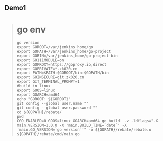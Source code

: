## Demo1

> # go env
>
>     go version
>     export GOROOT=/var/jenkins_home/go
>     export GOPATH=/var/jenkins_home/go-project
>     export GOBIN=/var/jenkins_home/go-project-bin
>     export GO111MODULE=on
>     export GOPROXY=https://goproxy.io,direct
>     export GOPRIVATE=*.zk020.cn
>     export PATH=$PATH:$GOROOT/bin:$GOPATH/bin
>     export GOINSECURE=git.zk020.cn
>     export GIT_TERMINAL_PROMPT=1
>     #build in linux
>     export GOOS=linux
>     export GOARCH=amd64 
>     echo "GOROOT: ${GOROOT}"
>     git config --global user.name ""
>     git config --global user.password ""
>     cd ${GOPATH}/rebate/
>     pwd
>     CGO_ENABLED=0 GOOS=linux GOARCH=amd64 go build  -v -ldflags="-X main.VERSION=1.0.0 -X 'main.BUILD_TIME=`date`' -X 'main.GO_VERSION=`go version`'" -o ${GOPATH}/rebate/rebate.o ${GOPATH}/rebate/cmd/main.go



